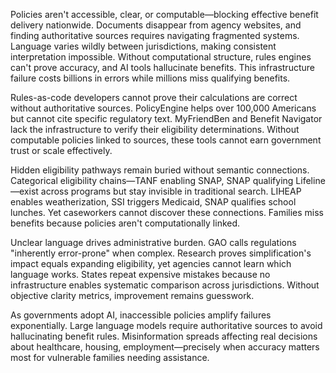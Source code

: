 Policies aren't accessible, clear, or computable—blocking effective benefit delivery nationwide. Documents disappear from agency websites, and finding authoritative sources requires navigating fragmented systems. Language varies wildly between jurisdictions, making consistent interpretation impossible. Without computational structure, rules engines can't prove accuracy, and AI tools hallucinate benefits. This infrastructure failure costs billions in errors while millions miss qualifying benefits.

Rules-as-code developers cannot prove their calculations are correct without authoritative sources. PolicyEngine helps over 100,000 Americans but cannot cite specific regulatory text. MyFriendBen and Benefit Navigator lack the infrastructure to verify their eligibility determinations. Without computable policies linked to sources, these tools cannot earn government trust or scale effectively.

Hidden eligibility pathways remain buried without semantic connections. Categorical eligibility chains—TANF enabling SNAP, SNAP qualifying Lifeline—exist across programs but stay invisible in traditional search. LIHEAP enables weatherization, SSI triggers Medicaid, SNAP qualifies school lunches. Yet caseworkers cannot discover these connections. Families miss benefits because policies aren't computationally linked.

Unclear language drives administrative burden. GAO calls regulations "inherently error-prone" when complex. Research proves simplification's impact equals expanding eligibility, yet agencies cannot learn which language works. States repeat expensive mistakes because no infrastructure enables systematic comparison across jurisdictions. Without objective clarity metrics, improvement remains guesswork.

As governments adopt AI, inaccessible policies amplify failures exponentially. Large language models require authoritative sources to avoid hallucinating benefit rules. Misinformation spreads affecting real decisions about healthcare, housing, employment—precisely when accuracy matters most for vulnerable families needing assistance.